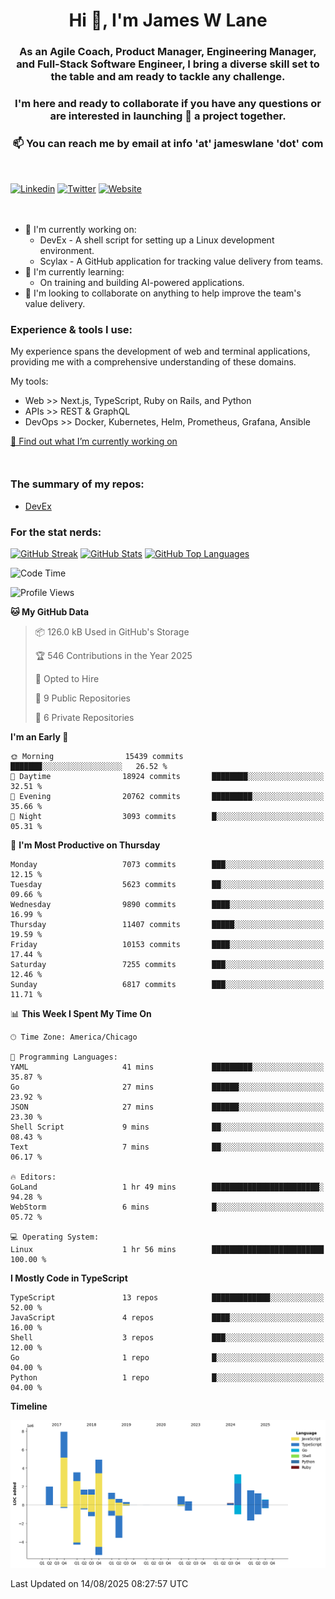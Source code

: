 <h1 align="center">Hi 👋, I'm James W Lane</h1>
<h3 align="center">As an Agile Coach, Product Manager, Engineering Manager, and Full-Stack Software Engineer, I bring a diverse skill set to the table and am ready to tackle any challenge.</h3>
<h3 align="center">I'm here and ready to collaborate if you have any questions or are interested in launching 🚀 a project together.</h3>

<div style="margin-top: 16px;" />

<h3 align="center">📫 You can reach me by email at info 'at' jameswlane 'dot' com</h3>

<div style="margin-top: 48px;" />

[![Linkedin](https://img.shields.io/badge/LinkedIn-0077B5?style=for-the-badge&logo=linkedin&logoColor=white)](https://www.linkedin.com/in/jameswlane/)
[![Twitter](https://img.shields.io/badge/Twitter-1DA1F2?style=for-the-badge&logo=twitter&logoColor=white)](https://x.com/jameswlane)
[![Website](https://img.shields.io/website?down_color=red&down_message=offline&style=for-the-badge&up_color=green&up_message=up&url=https%3A%2F%2Fwww.jameswlane.com)](https://www.jameswlane.com)

<div style="margin-top: 48px;" />

- 🔭 I'm currently working on:
  - DevEx - A shell script for setting up a Linux development environment.
  - Scylax - A GitHub application for tracking value delivery from teams.
- 🌱 I'm currently learning:
  - On training and building AI-powered applications.
- 👯 I'm looking to collaborate on anything to help improve the team's value delivery.

### Experience & tools I use:

My experience spans the development of web and terminal applications, providing me with a comprehensive understanding of these domains.

My tools:
- Web >> Next.js, TypeScript, Ruby on Rails, and Python
- APIs >> REST & GraphQL
- DevOps >> Docker, Kubernetes, Helm, Prometheus, Grafana, Ansible

[🔭 Find out what I’m currently working on](https://www.jameswlane.com/now)  

<div style="margin-top: 50px;"/>

### The summary of my repos:
- [DevEx](https://github.com/jameswlane/devex)  

### For the stat nerds:
[![GitHub Streak](https://github-readme-streak-stats.herokuapp.com?user=jameswlane&theme=tokyonight)](https://git.io/streak-stats)
[![GitHub Stats](https://github-readme-stats.vercel.app/api?username=jameswlane&show_icons=true&theme=tokyonight)](https://github-readme-stats.vercel.app)
[![GitHub Top Languages](https://github-readme-stats.vercel.app/api/top-langs?username=jameswlane&show_icons=true&locale=en&layout=compact&theme=tokyonight)](https://github-readme-stats.vercel.app)

<!--START_SECTION:waka-->
![Code Time](http://img.shields.io/badge/Code%20Time-684%20hrs%2037%20mins-blue)

![Profile Views](http://img.shields.io/badge/Profile%20Views-0-blue)

**🐱 My GitHub Data** 

> 📦 126.0 kB Used in GitHub's Storage 
 > 
> 🏆 546 Contributions in the Year 2025
 > 
> 💼 Opted to Hire
 > 
> 📜 9 Public Repositories 
 > 
> 🔑 6 Private Repositories 
 > 
**I'm an Early 🐤** 

```text
🌞 Morning                15439 commits       ███████░░░░░░░░░░░░░░░░░░   26.52 % 
🌆 Daytime                18924 commits       ████████░░░░░░░░░░░░░░░░░   32.51 % 
🌃 Evening                20762 commits       █████████░░░░░░░░░░░░░░░░   35.66 % 
🌙 Night                  3093 commits        █░░░░░░░░░░░░░░░░░░░░░░░░   05.31 % 
```
📅 **I'm Most Productive on Thursday** 

```text
Monday                   7073 commits        ███░░░░░░░░░░░░░░░░░░░░░░   12.15 % 
Tuesday                  5623 commits        ██░░░░░░░░░░░░░░░░░░░░░░░   09.66 % 
Wednesday                9890 commits        ████░░░░░░░░░░░░░░░░░░░░░   16.99 % 
Thursday                 11407 commits       █████░░░░░░░░░░░░░░░░░░░░   19.59 % 
Friday                   10153 commits       ████░░░░░░░░░░░░░░░░░░░░░   17.44 % 
Saturday                 7255 commits        ███░░░░░░░░░░░░░░░░░░░░░░   12.46 % 
Sunday                   6817 commits        ███░░░░░░░░░░░░░░░░░░░░░░   11.71 % 
```


📊 **This Week I Spent My Time On** 

```text
🕑︎ Time Zone: America/Chicago

💬 Programming Languages: 
YAML                     41 mins             █████████░░░░░░░░░░░░░░░░   35.87 % 
Go                       27 mins             ██████░░░░░░░░░░░░░░░░░░░   23.92 % 
JSON                     27 mins             ██████░░░░░░░░░░░░░░░░░░░   23.30 % 
Shell Script             9 mins              ██░░░░░░░░░░░░░░░░░░░░░░░   08.43 % 
Text                     7 mins              ██░░░░░░░░░░░░░░░░░░░░░░░   06.17 % 

🔥 Editors: 
GoLand                   1 hr 49 mins        ████████████████████████░   94.28 % 
WebStorm                 6 mins              █░░░░░░░░░░░░░░░░░░░░░░░░   05.72 % 

💻 Operating System: 
Linux                    1 hr 56 mins        █████████████████████████   100.00 % 
```

**I Mostly Code in TypeScript** 

```text
TypeScript               13 repos            █████████████░░░░░░░░░░░░   52.00 % 
JavaScript               4 repos             ████░░░░░░░░░░░░░░░░░░░░░   16.00 % 
Shell                    3 repos             ███░░░░░░░░░░░░░░░░░░░░░░   12.00 % 
Go                       1 repo              █░░░░░░░░░░░░░░░░░░░░░░░░   04.00 % 
Python                   1 repo              █░░░░░░░░░░░░░░░░░░░░░░░░   04.00 % 
```



**Timeline**

![Lines of Code chart](https://raw.githubusercontent.com/jameswlane/jameswlane/main/assets/bar_graph.png)


 Last Updated on 14/08/2025 08:27:57 UTC
<!--END_SECTION:waka-->
